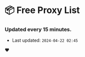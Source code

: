 # :package: Free Proxy List
### Updated every 15 minutes.

- Last updated: `2024-04-22 02:45`

:heart:
